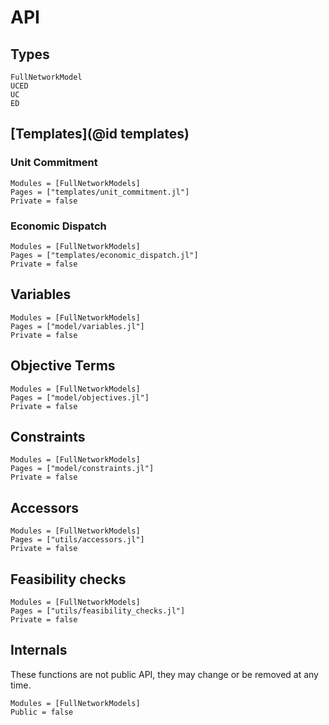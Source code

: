 # API

## Types

```@docs
FullNetworkModel
UCED
UC
ED
```

## [Templates](@id templates)

### Unit Commitment

```@autodocs
Modules = [FullNetworkModels]
Pages = ["templates/unit_commitment.jl"]
Private = false
```

### Economic Dispatch

```@autodocs
Modules = [FullNetworkModels]
Pages = ["templates/economic_dispatch.jl"]
Private = false
```

## Variables

```@autodocs
Modules = [FullNetworkModels]
Pages = ["model/variables.jl"]
Private = false
```

## Objective Terms

```@autodocs
Modules = [FullNetworkModels]
Pages = ["model/objectives.jl"]
Private = false
```

## Constraints

```@autodocs
Modules = [FullNetworkModels]
Pages = ["model/constraints.jl"]
Private = false
```

## Accessors

```@autodocs
Modules = [FullNetworkModels]
Pages = ["utils/accessors.jl"]
Private = false
```

## Feasibility checks

```@autodocs
Modules = [FullNetworkModels]
Pages = ["utils/feasibility_checks.jl"]
Private = false
```

## Internals

These functions are not public API, they may change or be removed at any time.

```@autodocs
Modules = [FullNetworkModels]
Public = false
```
